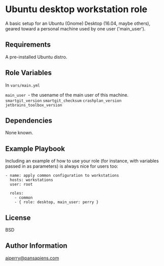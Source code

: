 Ubuntu desktop workstation role
===============================

A basic setup for an Ubuntu (Gnome) Desktop (16.04, maybe others),
geared toward a personal machine used by one user ('main_user').

Requirements
------------

A pre-installed Ubuntu distro.

Role Variables
--------------

In `vars/main.yml`

`main_user `- the usename of the main user of this machine.
`smartgit_version`
`smartgit_checksum`
`crashplan_version`
`jetbrains_toolbox_version`

Dependencies
------------

None known.

Example Playbook
----------------

Including an example of how to use your role (for instance, with variables passed in as parameters) is always nice for users too:

```
- name: apply common configuration to workstations
  hosts: workstations
  user: root

  roles:
    - common
    - { role: desktop, main_user: perry }
```

License
-------

BSD

Author Information
------------------

ajperry@pansapiens.com
